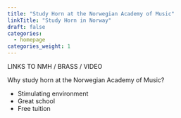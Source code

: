 ```yaml
---
title: "Study Horn at the Norwegian Academy of Music"
linkTitle: "Study Horn in Norway"
draft: false
categories:
  - homepage
categories_weight: 1
---
```


LINKS TO NMH / BRASS / VIDEO

Why study horn at the Norwegian Academy of Music?

- Stimulating environment
- Great school
- Free tuition
